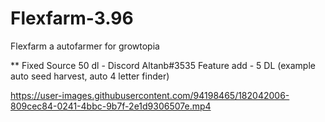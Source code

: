 # Flexfarm-3.96
Flexfarm a autofarmer for growtopia

** Fixed Source 50 dl - Discord Altanb#3535
Feature add  - 5 DL (example auto seed harvest, auto 4 letter finder)

https://user-images.githubusercontent.com/94198465/182042006-809cec84-0241-4bbc-9b7f-2e1d9306507e.mp4

